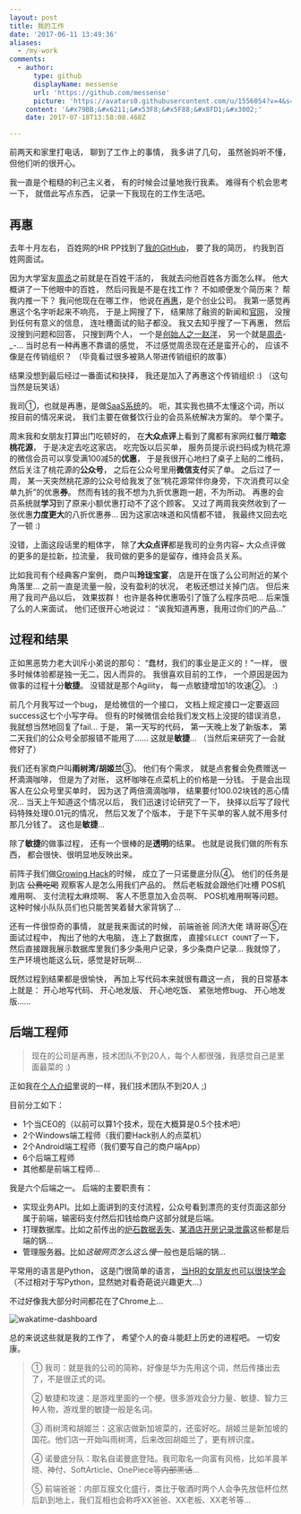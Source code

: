 ```yaml
---
layout: post
title: 我的工作
date: '2017-06-11 13:49:36'
aliases:
  - /my-work
comments:
  - author:
      type: github
      displayName: messense
      url: 'https://github.com/messense'
      picture: 'https://avatars0.githubusercontent.com/u/1556054?v=4&s=73'
    content: '&#x79BB;&#x6211;&#x53F8;&#x5F88;&#x8FD1;&#x3002;'
    date: 2017-07-18T13:58:08.468Z

---
```


前两天和家里打电话，
聊到了工作上的事情，
我多讲了几句，
虽然爸妈听不懂，
但他们听的很开心。

<!--more-->

我一直是个粗糙的利己主义者，
有的时候会过量地我行我素。
难得有个机会思考一下，
就借此写点东西，
记录一下我现在的工作生活吧。

## 再惠

去年十月左右，
百姓网的HR PP找到了[我的GitHub][LKI]，
要了我的简历，
约我到百姓网面试。

因为大学室友[周丞][ldsink]之前就是在百姓干活的，
我就去问他百姓各方面怎么样。
他大概讲了一下他眼中的百姓，
然后问我是不是在找工作？
不如顺便发个简历来？
帮我内推一下？
我问他现在在哪工作，
他说在[再惠][zaihui]，是个创业公司。
我第一感觉再惠这个名字听起来不响亮，
于是上网搜了下，
结果除了融资的新闻和[官网][zaihui]，
没搜到任何有意义的信息，
连吐槽面试的贴子都没。
我又去知乎搜了一下再惠，
然后没搜到问题和回答，
只搜到两个人，
一个是[创始人之一赵洋][zhaoyang-zhihu]，
另一个就是[周丞][ldsink-zhihu]-\_-...
当时总有一种再惠不靠谱的感觉，
不过感觉周丞现在还是蛮开心的，
应该不像是在传销组织？
（毕竟看过很多被熟人带进传销组织的故事）

结果没想到最后经过一番面试和抉择，
我还是加入了再惠这个传销组织 :)
（这句当然是玩笑话）

我司①，也就是再惠，是做[SaaS系统][saas]的。
呃，其实我也搞不太懂这个词，所以按目前的情况来说，
我们主要在做餐饮行业的会员系统解决方案的。
举个栗子。

周末我和女朋友打算出门吃顿好的，
在**大众点评**上看到了魔都有家网红餐厅**暗恋桃花源**，
于是决定去吃这家店。
吃完饭以后买单，
服务员提示说扫码成为桃花源的微信会员可以享受满100减5的**优惠**，
于是我很开心地扫了桌子上贴的二维码，
然后关注了桃花源的**公众号**，
之后在公众号里用**微信支付**买了单。
之后过了一周，
某一天突然桃花源的公众号给我发了张“桃花源常伴你身旁，下次消费可以全单九折”的优惠**券**。
然而有钱的我不想为九折优惠跑一趟，不为所动。
再惠的会员系统就**学习**到了原来小额优惠打动不了这个顾客。
又过了两周我突然收到了一张优惠**力度更大**的八折优惠券…
因为这家店味道和风情都不错，
我最终又回去吃了一顿 :)

没错，上面这段话里的粗体字，
除了**大众点评**都是我司的业务内容~
大众点评做的更多的是拉新，拉流量，
我司做的更多的是留存，维持会员关系。

比如我司有个经典客户案例，
商户叫**玲珑宝宴**，
店是开在饿了么公司附近的某个角落里…
之前一直是流量一般，没有盈利的状况，
老板还想过关掉门店。
但后来用了我司产品以后，
效果拔群！
也许是各种优惠吸引了饿了么程序员吧…
后来饿了么的人来面试，
他们还很开心地说过：
“诶我知道再惠，我用过你们的产品…”


## 过程和结果

正如黑恶势力老大训斥小弟说的那句：
“蠢材，我们的事业是正义的！”一样，
很多时候体验都是独一无二，因人而异的。
我很喜欢目前的工作，
一个原因是因为做事的过程十分**敏捷**。
没错就是那个Agility，
每一点敏捷增加1的攻速②。 :)

前几个月我写过一个bug，
是给微信的一个接口，
文档上规定接口一定要返回success这七个小写字母。
但有的时候微信会给我们发文档上没提的错误消息，
我就想当然地回复了fail…
于是，
第一天写的代码，
第一天晚上发了新版本，
第二天我们的公众号全部报错不能用了......
这就是**敏捷**...
（当然后来研究了一会就修好了）

我们还有家商户叫**雨树湾/胡姬兰**③。
他们有个需求，
就是点套餐会免费赠送一杯滴滴咖啡，
但是为了对账，
这杯咖啡在点菜机上的价格是一分钱。
于是会出现客人在公众号里买单时，
因为送了两倍滴滴咖啡，
结果要付100.02块钱的恶心情况…
当天上午知道这个情况以后，
我们迅速讨论研究了一下，
抉择以后写了段代码特殊处理0.01元的情况，
然后又发了个版本，
于是下午买单的客人就不用多付那几分钱了。
这也是**敏捷**...


除了**敏捷**的做事过程，
还有一个很棒的是**透明**的结果。
也就是说我们做的所有东西，
都会很快、很明显地反映出来。

前阵子我们做[Growing Hack][growing-hack]的时候，
成立了一只诺曼底分队④。
他们的任务是到店 ~~公费吃喝~~ 观察客人是怎么用我们产品的。
然后老板就会跟他们吐槽
POS机难用啊、
支付流程太麻烦啊、
客人不愿意加入会员啊、
POS机难用啊等问题。
这种时候小队队员们也只能苦笑着替大家背锅了...

还有一件很惊奇的事情，
就是我来面试的时候，
前端爸爸 同济大佬 靖哥哥⑤在面试过程中，
掏出了他的大电脑，
连上了数据库，
直接`SELECT COUNT`了一下，
然后直接跟我展示数据库里我们多少条用户记录，多少条商户记录…
我就惊了，生产环境也能这么玩，感觉是好玩啊…

既然过程到结果都是很愉快，
再加上写代码本来就很有趣这一点，
我的日常基本上就是：
开心地写代码、
开心地发版、
开心地吃饭、
紧张地修bug、
开心地发版……


## 后端工程师

> 现在的公司是再惠，技术团队不到20人，每个人都很强，我感觉自己是里面最菜的 :)

正如我在[个人介绍][about]里说的一样，我们技术团队不到20人 ;)

目前分工如下：

* 1个当CEO的（以前可以算1个技术，现在大概算是0.5个技术吧）
* 2个Windows端工程师（我们要Hack别人的点菜机）
* 2个Android端工程师（我们要写自己的商户端App）
* 6个后端工程师
* 其他都是前端工程师...

我是六个后端之一。
后端的主要职责有：

* 实现业务API。比如上面讲到的支付流程，公众号看到漂亮的支付页面这部分属于前端，输密码支付然后扣钱给商户这部分就是后端。
* 打理数据库。比如之前传出的[炉石数据丢失][ac3416677]、[某酒店开房记录泄露][data]这些都是后端的锅…
* 管理服务器。比如*这破网页怎么这么慢*一般也是后端的锅…

平常用的语言是Python，
这是门很简单的语言，
[当HR的女朋友也可以很快学会][girlfriend-python]
（不过相对于写Python，显然她对看奇葩说兴趣更大…）

不过好像我大部分时间都花在了Chrome上...

![wakatime-dashboard][wakatime]

总的来说这些就是我的工作了，
希望个人的奋斗能赶上历史的进程吧。
一切安康。


> ① 我司：就是我的公司的简称，好像是华为先用这个词，然后传播出去了，不是很正式的词。
>
> ② 敏捷和攻速：是游戏里面的一个梗。很多游戏会分力量、敏捷、智力三种人物，游戏里的敏捷一般是名词。
>
> ③ 雨树湾和胡姬兰：这家店做新加坡菜的，还蛮好吃。胡姬兰是新加坡的国花。他们店一开始叫雨树湾，后来改回胡姬兰了，更有辨识度。
>
> ④ 诺曼底分队：取名自诺曼底登陆。我司取名一向富有风格，比如羊晨羊晓、神付、SoftArticle、OnePiece等~~内部黑话~~…
>
> ⑤ 前端爸爸：内部互膜文化盛行，类比于敬酒时两个人会争先放低杯位然后趴到地上，我们互相也会称呼XX爸爸、XX老板、XX老爷等…


[LKI]: https://github.com/LKI
[ldsink]: https://ldsink.com/
[zaihui]: http://www.kezaihui.com/#!/join
[zhaoyang-zhihu]: https://www.zhihu.com/people/zhao-yang-61-85/activities
[ldsink-zhihu]: https://www.zhihu.com/people/ldsink/activities
[saas]: https://en.wikipedia.org/wiki/Software_as_a_service
[growing-hack]: https://en.wikipedia.org/wiki/Growth_hacking
[about]: /about/
[ac3416677]: http://www.acfun.cn/a/ac3416677
[data]: https://www.zhihu.com/question/21793037
[girlfriend-python]: https://github.com/LKI/teach-girlfriend-python
[wakatime]: /assets/pics/wakatime_dashboard.jpg
